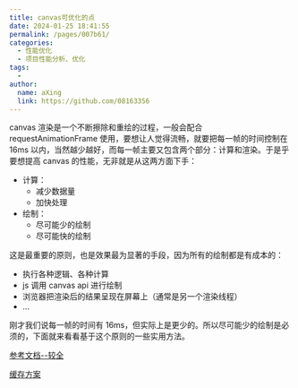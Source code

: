 ```yaml
---
title: canvas可优化的点
date: 2024-01-25 18:41:55
permalink: /pages/007b61/
categories:
  - 性能优化
  - 项目性能分析、优化
tags:
  - 
author: 
  name: aXing
  link: https://github.com/08163356
---
```


 canvas 渲染是一个不断擦除和重绘的过程，一般会配合 requestAnimationFrame 使用，要想让人觉得流畅，就要把每一帧的时间控制在 16ms 以内，当然越少越好，而每一帧主要又包含两个部分：计算和渲染。于是乎要想提高 canvas 的性能，无非就是从这两方面下手：

- 计算：
  - 减少数据量
  - 加快处理
- 绘制：
  - 尽可能少的绘制
  - 尽可能快的绘制

这是最重要的原则，也是效果最为显著的手段，因为所有的绘制都是有成本的：

- 执行各种逻辑、各种计算
- js 调用 canvas api 进行绘制
- 浏览器把渲染后的结果呈现在屏幕上（通常是另一个渲染线程）
- ...

刚才我们说每一帧的时间有 16ms，但实际上是更少的。所以尽可能少的绘制是必须的，下面就来看看基于这个原则的一些实用方法。



[参考文档--较全](https://juejin.cn/post/7135229172409958431)

[缓存方案](http://fabricjs.com/fabric-object-caching)